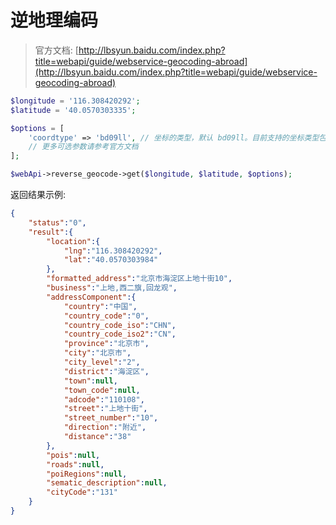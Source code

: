 # 逆地理编码

> 官方文档: [http://lbsyun.baidu.com/index.php?title=webapi/guide/webservice-geocoding-abroad](http://lbsyun.baidu.com/index.php?title=webapi/guide/webservice-geocoding-abroad)

```php
$longitude = '116.308420292';
$latitude = '40.0570303335';

$options = [
    'coordtype' => 'bd09ll', // 坐标的类型，默认 bd09ll。目前支持的坐标类型包括：bd09ll（百度经纬度坐标）、bd09mc（百度米制坐标）、gcj02ll（国测局经纬度坐标，仅限中国）、wgs84ll（ GPS经纬度）
    // 更多可选参数请参考官方文档
];

$webApi->reverse_geocode->get($longitude, $latitude, $options);
```

返回结果示例:

```json
{
    "status":"0",
    "result":{
        "location":{
            "lng":"116.308420292",
            "lat":"40.0570303984"
        },
        "formatted_address":"北京市海淀区上地十街10",
        "business":"上地,西二旗,回龙观",
        "addressComponent":{
            "country":"中国",
            "country_code":"0",
            "country_code_iso":"CHN",
            "country_code_iso2":"CN",
            "province":"北京市",
            "city":"北京市",
            "city_level":"2",
            "district":"海淀区",
            "town":null,
            "town_code":null,
            "adcode":"110108",
            "street":"上地十街",
            "street_number":"10",
            "direction":"附近",
            "distance":"38"
        },
        "pois":null,
        "roads":null,
        "poiRegions":null,
        "sematic_description":null,
        "cityCode":"131"
    }
}
```
